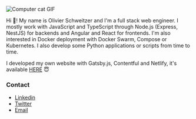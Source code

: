 ![Computer cat GIF](https://media.giphy.com/media/dNgK7Ws7y176U/giphy.gif)

Hi 👋! My name is Olivier Schweitzer and I'm a full stack web engineer.
I mostly work with JavaScript and TypeScript through Node.js (Express, NestJS) for backends and Angular and React for frontends. 
I'm also interested in Docker deployment with Docker Swarm, Compose or Kubernetes. 
I also develop some Python applications or scripts from time to time.

I developed my own website with Gatsby.js, Contentful and Netlify, it's available [HERE](https://www.oschweitzer.dev/) :innocent:

### Contact

- [Linkedin](www.linkedin.com/in/olivier-schweitzer)
- [Twitter](https://twitter.com/Oli_Schweitzer)
- [Email](mailto:olivier.sch68@gmail.com?subject=[GitHub])
